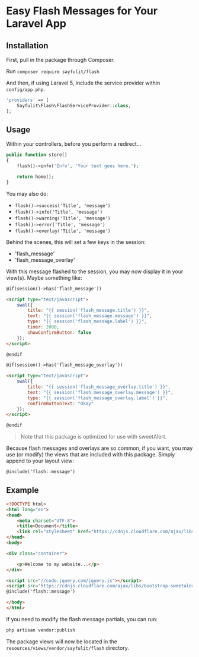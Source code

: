 # Easy Flash Messages for Your Laravel App

## Installation

First, pull in the package through Composer.

Run `composer require sayfulit/flash`

And then, if using Laravel 5, include the service provider within `config/app.php`.

```php
'providers' => [
    Sayfulit\Flash\FlashServiceProvider::class,
];
```

## Usage

Within your controllers, before you perform a redirect...

```php
public function store()
{
    flash()->info('Info', 'Your text goes here.');

    return home();
}
```

You may also do:

- `flash()->success('Title', 'message')`
- `flash()->info('Title', 'message')`
- `flash()->warning('Title', 'message')`
- `flash()->error('Title', 'message')`
- `flash()->overlay('Title', 'message')`

Behind the scenes, this will set a few keys in the session:

- 'flash_message'
- 'flash_message_overlay'

With this message flashed to the session, you may now display it in your view(s). Maybe something like:

```html
@if(session()->has('flash_message'))

<script type="text/javascript">
    swal({
        title: "{{ session('flash_message.title') }}",
        text: "{{ session('flash_message.message') }}",
        type: "{{ session('flash_message.label') }}",
        timer: 2000,
        showConfirmButton: false
    });
</script>

@endif

@if(session()->has('flash_message_overlay'))

<script type="text/javascript">
    swal({
        title: "{{ session('flash_message_overlay.title') }}",
        text: "{{ session('flash_message_overlay.message') }}",
        type: "{{ session('flash_message_overlay.label') }}",
        confirmButtonText: "Okay"
    });
</script>

@endif
```

> Note that this package is optimized for use with sweetAlert.

Because flash messages and overlays are so common, if you want, you may use (or modify) the views that are included with this package. Simply append to your layout view:

```html
@include('flash::message')
```

## Example

```html
<!DOCTYPE html>
<html lang="en">
<head>
    <meta charset="UTF-8">
    <title>Document</title>
    <link rel="stylesheet" href="https://cdnjs.cloudflare.com/ajax/libs/sweetalert/1.1.3/sweetalert.min.css">
</head>
<body>

<div class="container">

    <p>Welcome to my website...</p>
</div>

<script src="//code.jquery.com/jquery.js"></script>
<script src="https://cdnjs.cloudflare.com/ajax/libs/bootstrap-sweetalert/1.0.1/sweetalert.min.js"></script>
@include('flash::message')

</body>
</html>
```

If you need to modify the flash message partials, you can run:

```bash
php artisan vendor:publish
```

The package views will now be located in the `resources/views/vendor/sayfulit/flash` directory.
